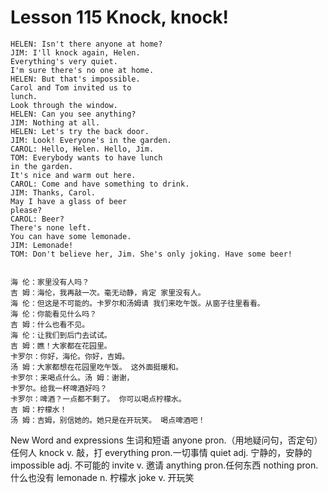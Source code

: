 # Lesson 115 Knock, knock!

```
HELEN: Isn't there anyone at home?
JIM: I'll knock again, Helen.
Everything's very quiet.
I'm sure there's no one at home.
HELEN: But that's impossible.
Carol and Tom invited us to
lunch.
Look through the window.
HELEN: Can you see anything?
JIM: Nothing at all.
HELEN: Let's try the back door.
JIM: Look! Everyone's in the garden.
CAROL: Hello, Helen. Hello, Jim.
TOM: Everybody wants to have lunch
in the garden.
It's nice and warm out here.
CAROL: Come and have something to drink.
JIM: Thanks, Carol.
May I have a glass of beer
please?
CAROL: Beer?
There's none left.
You can have some lemonade.
JIM: Lemonade!
TOM: Don't believe her, Jim. She's only joking. Have some beer!


海 伦：家里没有人吗？
吉 姆：海伦，我再敲一次。毫无动静，肯定 家里没有人。
海 伦：但这是不可能的。卡罗尔和汤姆请 我们来吃午饭。从窗子往里看看。
海 伦：你能看见什么吗？
吉 姆：什么也看不见。
海 伦：让我们到后门去试试。
吉 姆：瞧！大家都在花园里。
卡罗尔：你好，海伦。你好，吉姆。
汤 姆：大家都想在花园里吃午饭。 这外面挺暖和。
卡罗尔：来喝点什么。汤 姆：谢谢，
卡罗尔。给我一杯啤酒好吗？
卡罗尔：啤酒？一点都不剩了。 你可以喝点柠檬水。
吉 姆：柠檬水！
汤 姆：吉姆，别信她的。她只是在开玩笑。 喝点啤酒吧！
```

New Word and expressions 生词和短语
anyone
pron.（用地疑问句，否定句）任何人
knock
v. 敲，打
everything
pron.一切事情
quiet
adj. 宁静的，安静的
impossible
adj. 不可能的
invite
v. 邀请
anything
pron.任何东西
nothing
pron.什么也没有
lemonade
n. 柠檬水
joke
v. 开玩笑
